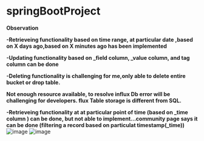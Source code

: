 # springBootProject

**Observation**

**-Retrieveing functionality based on time range, at particular date ,based on X days ago,based on X minutes ago has been implemented**

**-Updating functionality based on _field column, _value column, and tag column can be done**

**-Deleting functionality is challenging for me,only able to delete entire bucket or drop table.**

**Not enough resource available, to resolve influx Db error will be challenging for developers.
flux Table storage is different from SQL.**


**-Retrieveing functionality at at particular point of time (based on _time column ) can be done, but not able to implement...community page says it can be done (filtering a record based on particulat timestamp(_time))**
![image](https://user-images.githubusercontent.com/65516859/221562179-2eb3b401-976c-4743-bf84-d6886a283ca3.png)
![image](https://user-images.githubusercontent.com/65516859/221562378-a098e54e-2c19-44e5-b185-d109a719f989.png)
